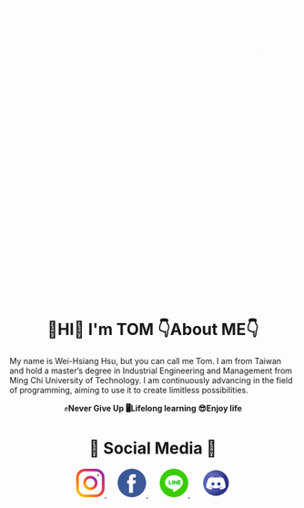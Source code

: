 ![](images/Hello.gif)

# <h1 align="center"> 👋HI👋  **I'm  TOM**  👇About ME👇
My name is Wei-Hsiang Hsu, but you can call me Tom. I am from Taiwan and hold a master’s degree in Industrial Engineering and Management from Ming Chi University of Technology. I am continuously advancing in the field of programming, aiming to use it to create limitless possibilities.  
<p align="center"> ✊<b>Never Give Up<b>   🖥<b>Lifelong learning<b>   😎<b>Enjoy life<b>

# <h1 align="center"> 🤙 <b>Social Media<b> 🤙 </h1>
<div style="text-align: center;">
  <!-- Instagram -->
  <a href="https://www.instagram.com/hiiamagoodguy/" target="_blank" rel="noopener noreferrer" style="margin-right: 20px;">
    <img src="images/instagram.png" alt="Instagram Icon" width="50">
  </a>
  <!-- Facebook -->
  <a href="https://www.facebook.com/xu.w.xiang.77" target="_blank" rel="noopener noreferrer" style="margin-right: 20px;">
    <img src="images/facebook.png" alt="Facebook Icon" width="50">
  </a>
  <!-- Line -->
  <a href="https://line.me/ti/p/sVGIN-r6h8" target="_blank" rel="noopener noreferrer" style="margin-right: 20px;">
    <img src="images/line.png" alt="Line Icon" width="50">
  </a>
  <!-- Discord -->
  <a href="https://discordapp.com/users/1180464720478744576" target="_blank" rel="noopener noreferrer">
    <img src="images/discord.png" alt="Discord Icon" width="50">
  </a>
</div>
